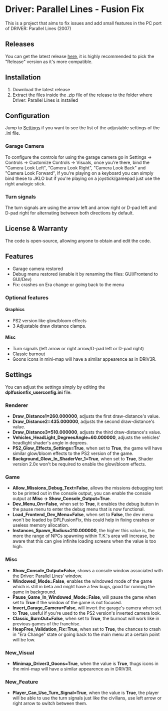 # Driver: Parallel Lines - Fusion Fix
This is a project that aims to fix issues and add small features in the PC port of DRIVER: Parallel Lines (2007)

## Releases
You can get the latest release [here](https://github.com/BuilderDemo7/DPLFusionFix/releases),
it is highly recommended to pick the "Release" version as it's more compatible.

## Installation
1. Download the latest release
2. Extract the files inside the .zip file of the release to the folder where Driver: Parallel Lines is installed

## Configuration
Jump to [Settings](https://github.com/BuilderDemo7/DPLFusionFix/tree/master?tab=readme-ov-file#settings) if you want to see the list of the adjustable settings
of the .ini file.

### Garage Camera
To configure the controls for using the garage camera go in Settings -> Controls -> Customize Controls -> Visuals,
once you're there, bind the "Camera Look Left", "Camera Look Right", "Camera Look Back" and "Camera Look Forward",
If you're playing on a keyboard you can simply bind these to JKLO but if you're playing on a joystick/gamepad just use the right analogic stick.

### Turn signals
The turn signals are using the arrow left and arrow right or D-pad left and D-pad right for alternating between both directions by default.

## License & Warranty
The code is open-source, allowing anyone to obtain and edit the code.

## Features
- Garage camera restored
- Debug menu restored (enable it by renaming the files: GUI/Frontend to GUI/Dev)
- Fix: crashes on Era change or going back to the menu
### Optional features
#### Graphics
- PS2 version like glow/bloom effects
- 3 Adjustable draw distance clamps.
#### Misc
- Turn signals (left arrow or right arrow/D-pad left or D-pad right)
- Classic burnout
- Goons icons in mini-map will have a similar appearence as in DRIV3R.

## Settings
You can adjust the settings simply by editing the **dplfusionfix_userconfig.ini** file.

### Renderer
- **Draw_Distance1=260.000000**, adjusts the first draw-distance's value.
- **Draw_Distance2=435.000000**, adjusts the second draw-distance's value.
- **Draw_Distance3=510.000000**, adjusts the third draw-distance's value.
- **Vehicles_HeadLight_DegreesAngle=60.000000**, adjusts the vehicles' headlight shader's angle in degrees.
- **PS2_Glow_Effects_Settings=True**, when set to **True**, the game will have similar glow/bloom effects to the PS2 version of the game.
- **Background_Glow_In_ShaderVer_1=True**, when set to **True**, Shader version 2.0x won't be required to enable the glow/bloom effects.
### Game
- **Allow_Missions_Debug_Text=False**, allows the missions debugging text to be printed out in the console output, you can enable the console output at **Misc -> Show_Console_Output=True**.
- **Dev_Menu_On=False**, when set to **True**, it enables the debug button in the pause menu to enter the debug menu that is now functional.
- **Load_Frontend_Dev_Menu=False**, when set to **False**, the dev menu won't be loaded by DPLFusionFix, this could help in fixing crashes or useless memory allocation.
- **Instances_Spawn_Radius=210.000000**, the higher this value is, the more the range of NPCs spawning within T.K.'s area will increase, be aware that this can give infinite loading screens when the value is too high.
### Misc
- **Show_Console_Output=False**, shows a console window associated with the Driver: Parallel Lines' window.
- **Windowed_Mode=False**, enables the windowed mode of the game which is still in beta and might have a few bugs, good for running the game in background.
- **Pause_Game_In_Windowed_Mode=False**, will pause the game when set to **True** if the window of the game is not focused.
- **Invert_Garage_Camera=False**, will invert the garage's camera when set to **True**, useful if you're used to the PS2 version's inverted camera look.
- **Classic_BurnOut=False**, when set to **True**, the burnout will work like in previous games of the franchise.
- **HeapFree_Validation_Fix=True**, when set to **True**, the chances to crash in "Era Change" state or going back to the main menu at a certain point will be low.
### New_Visual
- **Minimap_Driver3_Goons=True**, when the value is **True**, thugs icons in the mini-map will have a similar appearence as in DRIV3R.
### New_Feature
- **Player_Can_Use_Turn_Signal=True**, when the value is **True**, the player will be able to use the turn signals just like the civilians, use left arrow or right arrow to switch between them.